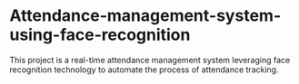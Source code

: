 # Attendance-management-system-using-face-recognition
This project is a real-time attendance management system leveraging face recognition technology to automate the process of attendance tracking.
